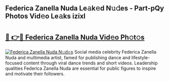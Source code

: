 ## Federica Zanella Nuda Le𝚊k𝚎d N𝚞𝚍es - Part-pQy Photos Vid𝚎o Le𝚊ks izixl

# <h2><a href="http://fbczyrc.evod.top/?m=Federica+Zanella+Nuda">🔗 👉🔴 Federica Zanella Nuda Vid𝚎o Ph𝚘t𝚘s</a></h2>

[![Federica Zanella Nuda N𝚞d𝚎s](https://i.imgur.com/8V9OHl7.gif)](http://fbczyrc.evod.top/?m=Federica+Zanella+Nuda)
Social media celebrity Federica Zanella Nuda and multimedia artist, famed for publishing dance and lifestyle-focused content through viral dance trends and short videos. Leadership qualities Federica Zanella Nuda are essential for public figures to inspire and motivate their followers. 
